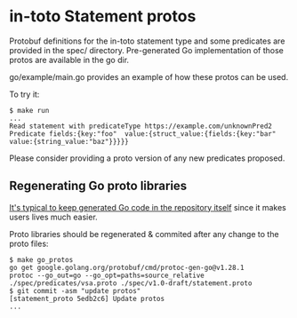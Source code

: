 # in-toto Statement protos

Protobuf definitions for the in-toto statement type and some predicates are provided in the
spec/ directory.  Pre-generated Go implementation of those protos are available in the go dir.

go/example/main.go provides an example of how these protos can be used.

To try it:

```shell
$ make run
...
Read statement with predicateType https://example.com/unknownPred2
Predicate fields:{key:"foo"  value:{struct_value:{fields:{key:"bar"  value:{string_value:"baz"}}}}}
```

Please consider providing a proto version of any new predicates proposed.

## Regenerating Go proto libraries

[It's typical to keep generated Go code in the repository itself](https://go.dev/doc/articles/go_command#:~:text=and%20then%20check%20those%20generated%20source%20files%20into%20your%20repository)
since it makes users lives much easier.

Proto libraries should be regenerated & commited after any change to the proto files:

```shell
$ make go_protos
go get google.golang.org/protobuf/cmd/protoc-gen-go@v1.28.1
protoc --go_out=go --go_opt=paths=source_relative ./spec/predicates/vsa.proto ./spec/v1.0-draft/statement.proto
$ git commit -asm "update protos"
[statement_proto 5edb2c6] Update protos
...
```
